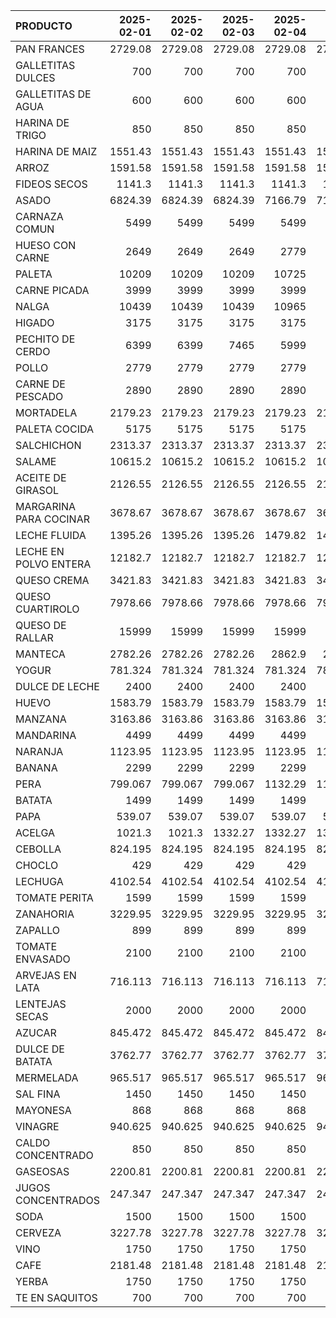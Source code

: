 | PRODUCTO               |   2025-02-01 |   2025-02-02 |   2025-02-03 |   2025-02-04 |   2025-02-05 |   2025-02-06 |   2025-02-07 |   2025-02-08 |   2025-02-09 |   2025-02-10 |   2025-02-11 |   2025-02-12 |   2025-02-13 |   2025-02-14 |   2025-02-15 |   2025-02-16 |   2025-02-17 |   2025-02-18 |   2025-02-19 |   2025-02-20 |   2025-02-21 |
|:-----------------------|-------------:|-------------:|-------------:|-------------:|-------------:|-------------:|-------------:|-------------:|-------------:|-------------:|-------------:|-------------:|-------------:|-------------:|-------------:|-------------:|-------------:|-------------:|-------------:|-------------:|-------------:|
| PAN FRANCES            |     2729.08  |     2729.08  |     2729.08  |     2729.08  |     2729.08  |     2729.08  |     2729.08  |     2729.08  |     2729.08  |     2729.08  |     2729.08  |     2729.08  |     2729.08  |     2729.08  |     2729.08  |     2729.08  |     2729.08  |     2729.08  |     2729.08  |     2729.08  |     2729.08  |
| GALLETITAS DULCES      |      700     |      700     |      700     |      700     |      700     |      700     |      700     |      700     |      700     |      700     |      700     |      700     |      700     |      700     |      700     |      700     |      700     |      700     |      700     |      700     |      700     |
| GALLETITAS DE AGUA     |      600     |      600     |      600     |      600     |      600     |      600     |      600     |      600     |      600     |      600     |      600     |      600     |      600     |      600     |      600     |      600     |      600     |      600     |      600     |      600     |      600     |
| HARINA DE TRIGO        |      850     |      850     |      850     |      850     |      850     |      850     |      850     |      850     |      850     |      850     |      850     |      850     |      850     |      850     |      850     |      850     |      850     |      850     |      850     |      850     |      850     |
| HARINA DE MAIZ         |     1551.43  |     1551.43  |     1551.43  |     1551.43  |     1551.43  |     1551.43  |     1551.43  |     1551.43  |     1551.43  |     1551.43  |     1551.43  |     1551.43  |     1551.43  |     1551.43  |     1551.43  |     1551.43  |     1551.43  |     1551.43  |     1551.43  |     1551.43  |     1551.43  |
| ARROZ                  |     1591.58  |     1591.58  |     1591.58  |     1591.58  |     1591.58  |     1591.58  |     1591.58  |     1591.58  |     1591.58  |     1591.58  |     1591.58  |     1591.58  |     1591.58  |     1591.58  |     1591.58  |     1591.58  |     1591.58  |     1591.58  |     1591.58  |     1591.58  |     1591.58  |
| FIDEOS SECOS           |     1141.3   |     1141.3   |     1141.3   |     1141.3   |     1141.3   |     1141.3   |     1141.3   |     1141.3   |     1141.3   |     1141.3   |     1141.3   |     1141.3   |     1141.3   |     1141.3   |     1141.3   |     1141.3   |     1141.3   |     1141.3   |     1141.3   |     1141.3   |     1141.3   |
| ASADO                  |     6824.39  |     6824.39  |     6824.39  |     7166.79  |     7166.79  |     7166.79  |     7166.79  |     7166.79  |     7166.79  |     7166.79  |     7166.79  |     7166.79  |     7166.79  |     7166.79  |     7166.79  |     7166.79  |     7166.79  |     7528.97  |     7528.97  |     7528.97  |     7528.97  |
| CARNAZA COMUN          |     5499     |     5499     |     5499     |     5499     |     5499     |     5499     |     5499     |     5499     |     5499     |     5499     |     5499     |     5499     |     5499     |     5609     |     5609     |     5609     |     5609     |     5889     |     5889     |     5889     |     5889     |
| HUESO CON CARNE        |     2649     |     2649     |     2649     |     2779     |     2779     |     2779     |     2779     |     2779     |     2779     |     2779     |     2779     |     2779     |     2779     |     2779     |     2779     |     2779     |     2779     |     2919     |     2919     |     2919     |     2919     |
| PALETA                 |    10209     |    10209     |    10209     |    10725     |    10725     |    10725     |    10725     |    10725     |    10725     |    10725     |    10725     |    10725     |    10725     |    10725     |    10725     |    10725     |    10725     |    11265     |    11265     |    11265     |    11265     |
| CARNE PICADA           |     3999     |     3999     |     3999     |     3999     |     3999     |     3999     |     3999     |     3999     |     3999     |     3999     |     3999     |     3999     |     3999     |     3999     |     3999     |     3999     |     3999     |     3999     |     3999     |     3999     |     4299     |
| NALGA                  |    10439     |    10439     |    10439     |    10965     |    10965     |    10965     |    10965     |    10965     |    10965     |    10965     |    10965     |    10965     |    10965     |    10965     |    10965     |    10965     |    10965     |    11515     |    11515     |    11515     |    11515     |
| HIGADO                 |     3175     |     3175     |     3175     |     3175     |     3175     |     3175     |     3175     |     3175     |     3175     |     3175     |     3175     |     3175     |     3175     |     3175     |     3175     |     3175     |     3175     |     3175     |     3175     |     3175     |     3175     |
| PECHITO DE CERDO       |     6399     |     6399     |     7465     |     5999     |     5999     |     5999     |     5999     |     5999     |     5999     |     5999     |     5999     |     5999     |     5999     |     5999     |     5999     |     5999     |     6299     |     6299     |     6299     |     6299     |     7465     |
| POLLO                  |     2779     |     2779     |     2779     |     2779     |     2779     |     2779     |     2779     |     2779     |     2779     |     2779     |     2779     |     2779     |     2779     |     2779     |     2779     |     2779     |     2779     |     2779     |     2779     |     2779     |     2779     |
| CARNE DE PESCADO       |     2890     |     2890     |     2890     |     2890     |     2890     |     2890     |     2890     |     2890     |     2890     |     2890     |     2890     |     2890     |     3096.72  |     3096.72  |     3096.72  |     3096.72  |     3096.72  |     3096.72  |     3096.72  |     3096.72  |     3096.72  |
| MORTADELA              |     2179.23  |     2179.23  |     2179.23  |     2179.23  |     2179.23  |     2179.23  |     2179.23  |     2179.23  |     2179.23  |     2179.23  |     2179.23  |     2179.23  |     2179.23  |     2179.23  |     2179.23  |     2179.23  |     2179.23  |     2179.23  |     2179.23  |     2179.23  |     2179.23  |
| PALETA COCIDA          |     5175     |     5175     |     5175     |     5175     |     5175     |     5175     |     5175     |     5175     |     5175     |     5175     |     5175     |     5175     |     5175     |     5175     |     5175     |     5175     |     5175     |     5175     |     5175     |     5175     |     5175     |
| SALCHICHON             |     2313.37  |     2313.37  |     2313.37  |     2313.37  |     2313.37  |     2313.37  |     2313.37  |     2313.37  |     2313.37  |     2313.37  |     2313.37  |     2313.37  |     2313.37  |     2313.37  |     2313.37  |     2313.37  |     2313.37  |     2313.37  |     2313.37  |     2313.37  |     2313.37  |
| SALAME                 |    10615.2   |    10615.2   |    10615.2   |    10615.2   |    10615.2   |    10615.2   |    10615.2   |    10615.2   |    10615.2   |    10615.2   |    10615.2   |    10615.2   |    10615.2   |    10615.2   |    10615.2   |    10615.2   |    10615.2   |    10615.2   |    10615.2   |    10615.2   |    10615.2   |
| ACEITE DE GIRASOL      |     2126.55  |     2126.55  |     2126.55  |     2126.55  |     2126.55  |     2126.55  |     2126.55  |     2126.55  |     2126.55  |     2126.55  |     2126.55  |     2126.55  |     2126.55  |     2126.55  |     2126.55  |     2126.55  |     2126.55  |     2126.55  |     2126.55  |     2126.55  |     2126.55  |
| MARGARINA PARA COCINAR |     3678.67  |     3678.67  |     3678.67  |     3678.67  |     3678.67  |     3678.67  |     3678.67  |     3678.67  |     3678.67  |     3678.67  |     3678.67  |     3678.67  |     3678.67  |     3678.67  |     3678.67  |     3678.67  |     3678.67  |     3678.67  |     3678.67  |     3678.67  |     3678.67  |
| LECHE FLUIDA           |     1395.26  |     1395.26  |     1395.26  |     1479.82  |     1479.82  |     1479.82  |     1479.82  |     1479.82  |     1479.82  |     1479.82  |     1479.82  |     1479.82  |     1479.82  |     1479.82  |     1479.82  |     1479.82  |     1479.82  |     1479.82  |     1479.82  |     1479.82  |     1479.82  |
| LECHE EN POLVO ENTERA  |    12182.7   |    12182.7   |    12182.7   |    12182.7   |    12182.7   |    12182.7   |    12182.7   |    12182.7   |    12182.7   |    12182.7   |    12182.7   |    12182.7   |    12182.7   |    12182.7   |    12182.7   |    12182.7   |    12182.7   |    16660.7   |    16660.7   |    15870.4   |    15870.4   |
| QUESO CREMA            |     3421.83  |     3421.83  |     3421.83  |     3421.83  |     3421.83  |     3421.83  |     3421.83  |     3421.83  |     3421.83  |     3421.83  |     3421.83  |     3421.83  |     3421.83  |     3421.83  |     3421.83  |     3421.83  |     3421.83  |     3421.83  |     3421.83  |     3421.83  |     3421.83  |
| QUESO CUARTIROLO       |     7978.66  |     7978.66  |     7978.66  |     7978.66  |     7978.66  |     7978.66  |     7978.66  |     7978.66  |     7978.66  |     7978.66  |     7978.66  |     7978.66  |     7978.66  |     7978.66  |     7978.66  |     7978.66  |     7978.66  |     7978.66  |     7978.66  |     7978.66  |     7978.66  |
| QUESO DE RALLAR        |    15999     |    15999     |    15999     |    15999     |    15999     |    15999     |    15999     |    15999     |    15999     |    15999     |    17385.7   |    17385.7   |    17385.7   |    17385.7   |    17385.7   |    17385.7   |    17385.7   |    17385.7   |    17385.7   |    17385.7   |    17385.7   |
| MANTECA                |     2782.26  |     2782.26  |     2782.26  |     2862.9   |     2862.9   |     2862.9   |     2862.9   |     2862.9   |     2862.9   |     2862.9   |     2862.9   |     2862.9   |     2862.9   |     2862.9   |     2862.9   |     2862.9   |     2862.9   |     2862.9   |     2862.9   |     2862.9   |     2862.9   |
| YOGUR                  |      781.324 |      781.324 |      781.324 |      781.324 |      781.324 |      781.324 |      781.324 |      781.324 |      781.324 |      781.324 |      781.324 |      781.324 |      781.324 |      781.324 |      781.324 |      781.324 |      781.324 |      781.324 |      781.324 |      781.324 |      781.324 |
| DULCE DE LECHE         |     2400     |     2400     |     2400     |     2400     |     2400     |     2400     |     2400     |     2400     |     2400     |     2400     |     2400     |     2400     |     2400     |     2400     |     2400     |     2400     |     2400     |     2400     |     2400     |     2400     |     2400     |
| HUEVO                  |     1583.79  |     1583.79  |     1583.79  |     1583.79  |     1583.79  |     1705.64  |     1705.64  |     1705.64  |     1705.64  |     1705.64  |     1705.64  |     1705.64  |     1705.64  |     1705.64  |     1705.64  |     1705.64  |     1705.64  |     1705.64  |     1705.64  |     1778.75  |     1778.75  |
| MANZANA                |     3163.86  |     3163.86  |     3163.86  |     3163.86  |     3163.86  |     3163.86  |     3163.86  |     2636.38  |     2636.38  |     2636.38  |     2636.38  |     2636.38  |     2636.38  |     2003.39  |     2003.39  |     2003.39  |     2003.39  |     2003.39  |     2003.39  |     2003.39  |     2003.39  |
| MANDARINA              |     4499     |     4499     |     4499     |     4499     |     4499     |     4499     |     4499     |     4499     |     4499     |     4499     |     4499     |     4499     |     4499     |     4499     |     4499     |     4499     |     4499     |     4499     |     3999     |     3999     |     3999     |
| NARANJA                |     1123.95  |     1123.95  |     1123.95  |     1123.95  |     1123.95  |     1123.95  |     1123.95  |     1123.95  |     1123.95  |     1123.95  |     1011.52  |     1011.52  |     1011.52  |     1011.52  |     1011.52  |     1011.52  |     1011.52  |     1011.52  |     1086.47  |     1086.47  |     1086.47  |
| BANANA                 |     2299     |     2299     |     2299     |     2299     |     2299     |     2299     |     2299     |     2299     |     2299     |     2299     |     2299     |     2299     |     2299     |     2299     |     2299     |     2299     |     2299     |     2299     |     2299     |     2299     |     2299     |
| PERA                   |      799.067 |      799.067 |      799.067 |     1132.29  |     1132.29  |     1132.29  |     1132.29  |     1132.29  |     1132.29  |     1132.29  |     1132.29  |     1132.29  |     1132.29  |      665.778 |      665.778 |      665.778 |      665.778 |      665.778 |      665.778 |      665.778 |      665.778 |
| BATATA                 |     1499     |     1499     |     1499     |     1499     |     1499     |     1499     |     1499     |     1199     |     1199     |     1199     |     1199     |     1199     |     1199     |     1299     |     1299     |     1299     |     1299     |     1299     |     1299     |     1299     |     1299     |
| PAPA                   |      539.07  |      539.07  |      539.07  |      539.07  |      539.07  |      539.07  |      539.07  |      539.07  |      539.07  |      539.07  |      539.07  |      539.07  |      539.07  |      539.07  |      539.07  |      539.07  |      539.07  |      539.07  |      539.07  |      539.07  |      539.07  |
| ACELGA                 |     1021.3   |     1021.3   |     1332.27  |     1332.27  |     1332.27  |     1332.27  |     1332.27  |     1332.27  |     1332.27  |     1332.27  |     1332.27  |     1332.27  |     1332.27  |     1332.27  |     1421.12  |     1421.12  |     1421.12  |     1421.12  |     1421.12  |     1421.12  |     1421.12  |
| CEBOLLA                |      824.195 |      824.195 |      824.195 |      824.195 |      824.195 |      824.195 |      824.195 |      824.195 |      824.195 |      824.195 |      824.195 |      824.195 |      824.195 |      824.195 |      824.195 |      824.195 |      824.195 |      824.195 |      824.195 |      824.195 |      824.195 |
| CHOCLO                 |      429     |      429     |      429     |      429     |      429     |      429     |      429     |      429     |      429     |      429     |      429     |      429     |      429     |      429     |      429     |      429     |      429     |      429     |      429     |      429     |      429     |
| LECHUGA                |     4102.54  |     4102.54  |     4102.54  |     4102.54  |     4102.54  |     4102.54  |     4102.54  |     4102.54  |     4102.54  |     4102.54  |     4102.54  |     4102.54  |     4102.54  |     4102.54  |     4102.54  |     4102.54  |     4102.54  |     4102.54  |     4102.54  |     4102.54  |     4102.54  |
| TOMATE PERITA          |     1599     |     1599     |     1599     |     1599     |     1599     |     1599     |     1599     |     1499     |     1499     |     1499     |     1499     |     1499     |     1499     |     1499     |     1599     |     1599     |     1599     |     1799     |     1799     |     1799     |     1799     |
| ZANAHORIA              |     3229.95  |     3229.95  |     3229.95  |     3229.95  |     3229.95  |     3229.95  |     2152.58  |     2152.58  |     2152.58  |     2583.53  |     2583.53  |     2583.53  |     2583.53  |     2152.58  |     2152.58  |     2152.58  |     2152.58  |     2152.58  |     2152.58  |     2152.58  |     2152.58  |
| ZAPALLO                |      899     |      899     |      899     |      899     |      899     |      899     |      899     |      899     |      899     |      749     |      749     |      749     |      749     |      799     |      799     |      799     |      699     |      699     |      699     |      699     |      699     |
| TOMATE ENVASADO        |     2100     |     2100     |     2100     |     2100     |     2100     |     2100     |     2100     |     2100     |     2100     |     2100     |     2100     |     2100     |     2100     |     2100     |     2100     |     2100     |     2100     |     2100     |     2100     |     2100     |     2100     |
| ARVEJAS EN LATA        |      716.113 |      716.113 |      716.113 |      716.113 |      716.113 |      716.113 |      716.113 |      716.113 |      716.113 |      716.113 |      716.113 |      716.113 |      716.113 |      716.113 |      716.113 |      716.113 |      716.113 |      716.113 |      716.113 |      716.113 |      716.113 |
| LENTEJAS SECAS         |     2000     |     2000     |     2000     |     2000     |     2000     |     2000     |     2000     |     2000     |     2000     |     2000     |     2000     |     2000     |     2000     |     2000     |     2000     |     2000     |     2000     |     2000     |     2000     |     2000     |     2000     |
| AZUCAR                 |      845.472 |      845.472 |      845.472 |      845.472 |      845.472 |      845.472 |      845.472 |      845.472 |      845.472 |      845.472 |      845.472 |      845.472 |      845.472 |      845.472 |      845.472 |      845.472 |      845.472 |      845.472 |      845.472 |      845.472 |      845.472 |
| DULCE DE BATATA        |     3762.77  |     3762.77  |     3762.77  |     3762.77  |     3762.77  |     3762.77  |     3762.77  |     3762.77  |     3762.77  |     3762.77  |     3762.77  |     3762.77  |     3762.77  |     3762.77  |     3762.77  |     3762.77  |     3762.77  |     3762.77  |     3762.77  |     3762.77  |     3762.77  |
| MERMELADA              |      965.517 |      965.517 |      965.517 |      965.517 |      965.517 |      965.517 |      965.517 |      965.517 |      965.517 |      965.517 |      965.517 |      965.517 |      965.517 |      965.517 |      965.517 |      965.517 |      965.517 |      965.517 |      965.517 |      965.517 |      965.517 |
| SAL FINA               |     1450     |     1450     |     1450     |     1450     |     1450     |     1450     |     1450     |     1450     |     1450     |     1450     |     1450     |     1450     |     1450     |     1450     |     1450     |     1450     |     1450     |     1450     |     1450     |     1450     |     1450     |
| MAYONESA               |      868     |      868     |      868     |      868     |      868     |      868     |      868     |      868     |      868     |      868     |      868     |      868     |      868     |      868     |      868     |      868     |      868     |      868     |      868     |      868     |      868     |
| VINAGRE                |      940.625 |      940.625 |      940.625 |      940.625 |      940.625 |      940.625 |      940.625 |      940.625 |      940.625 |      940.625 |      940.625 |      940.625 |      940.625 |      940.625 |      940.625 |      940.625 |      940.625 |      940.625 |      940.625 |      940.625 |      940.625 |
| CALDO CONCENTRADO      |      850     |      850     |      850     |      850     |      850     |      850     |      850     |      850     |      850     |      850     |      850     |      850     |      850     |      850     |      850     |      850     |      850     |      900     |      900     |      900     |      900     |
| GASEOSAS               |     2200.81  |     2200.81  |     2200.81  |     2200.81  |     2200.81  |     2200.81  |     2200.81  |     2200.81  |     2200.81  |     2200.81  |     2200.81  |     2200.81  |     2200.81  |     2200.81  |     2200.81  |     2200.81  |     2200.81  |     2200.81  |     2200.81  |     2200.81  |     2200.81  |
| JUGOS CONCENTRADOS     |      247.347 |      247.347 |      247.347 |      247.347 |      247.347 |      247.347 |      247.347 |      247.347 |      247.347 |      247.347 |      247.347 |      247.347 |      247.347 |      247.347 |      247.347 |      247.347 |      247.347 |      247.347 |      247.347 |      247.347 |      247.347 |
| SODA                   |     1500     |     1500     |     1500     |     1500     |     1500     |     1500     |     1500     |     1500     |     1500     |     1500     |     1500     |     1500     |     1500     |     1500     |     1500     |     1500     |     1500     |     1500     |     1500     |     1500     |     1500     |
| CERVEZA                |     3227.78  |     3227.78  |     3227.78  |     3227.78  |     3227.78  |     3227.78  |     3227.78  |     3227.78  |     3227.78  |     3227.78  |     3227.78  |     3227.78  |     3227.78  |     3227.78  |     3227.78  |     3227.78  |     3227.78  |     3227.78  |     3227.78  |     3227.78  |     3227.78  |
| VINO                   |     1750     |     1750     |     1750     |     1750     |     1750     |     1750     |     1750     |     1750     |     1750     |     1750     |     1750     |     1750     |     1750     |     1750     |     1750     |     1750     |     1750     |     1750     |     1750     |     1750     |     1750     |
| CAFE                   |     2181.48  |     2181.48  |     2181.48  |     2181.48  |     2181.48  |     2181.48  |     2181.48  |     2181.48  |     2181.48  |     2181.48  |     2181.48  |     2181.48  |     2181.48  |     2294.07  |     2294.07  |     2294.07  |     2294.07  |     2294.07  |     2294.07  |     2294.07  |     2294.07  |
| YERBA                  |     1750     |     1750     |     1750     |     1750     |     1750     |     1750     |     1750     |     1750     |     1750     |     1750     |     1750     |     1750     |     1750     |     1750     |     1750     |     1750     |     1750     |     1750     |     1750     |     1750     |     1750     |
| TE EN SAQUITOS         |      700     |      700     |      700     |      700     |      700     |      700     |      700     |      700     |      700     |      700     |      700     |      700     |      700     |      700     |      700     |      700     |      700     |      700     |      700     |      700     |      700     |